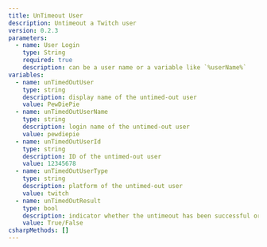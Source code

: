 ```yaml
---
title: UnTimeout User
description: Untimeout a Twitch user
version: 0.2.3
parameters:
  - name: User Login
    type: String
    required: true
    description: can be a user name or a variable like `%userName%`
variables:
  - name: unTimedOutUser
    type: string
    description: display name of the untimed-out user
    value: PewDiePie
  - name: unTimedOutUserName
    type: string
    description: login name of the untimed-out user
    value: pewdiepie
  - name: unTimedOutUserId
    type: string
    description: ID of the untimed-out user
    value: 12345678
  - name: unTimedOutUserType
    type: string
    description: platform of the untimed-out user
    value: twitch
  - name: unTimedOutResult
    type: bool
    description: indicator whether the untimeout has been successful or not
    value: True/False
csharpMethods: []
---
```

